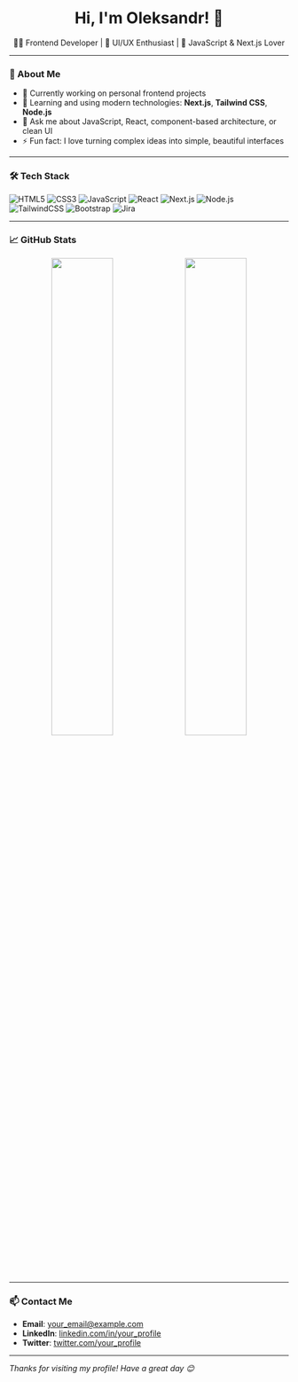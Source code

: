 <h1 align="center">Hi, I'm Oleksandr! 👋</h1>

<p align="center">
  🧑‍💻 Frontend Developer | 🎨 UI/UX Enthusiast | 🚀 JavaScript & Next.js Lover
</p>

---

### 💼 About Me

- 🔭 Currently working on personal frontend projects
- 🌱 Learning and using modern technologies: **Next.js**, **Tailwind CSS**, **Node.js**
- 💬 Ask me about JavaScript, React, component-based architecture, or clean UI
- ⚡ Fun fact: I love turning complex ideas into simple, beautiful interfaces

---

### 🛠️ Tech Stack

![HTML5](https://img.shields.io/badge/-HTML5-E34F26?logo=html5&logoColor=white&style=flat)
![CSS3](https://img.shields.io/badge/-CSS3-1572B6?logo=css3&logoColor=white&style=flat)
![JavaScript](https://img.shields.io/badge/-JavaScript-F7DF1E?logo=javascript&logoColor=black&style=flat)
![React](https://img.shields.io/badge/-React-61DAFB?logo=react&logoColor=black&style=flat)
![Next.js](https://img.shields.io/badge/-Next.js-000000?logo=nextdotjs&logoColor=white&style=flat)
![Node.js](https://img.shields.io/badge/-Node.js-339933?logo=nodedotjs&logoColor=white&style=flat)
![TailwindCSS](https://img.shields.io/badge/-TailwindCSS-38B2AC?logo=tailwindcss&logoColor=white&style=flat)
![Bootstrap](https://img.shields.io/badge/-Bootstrap-7952B3?logo=bootstrap&logoColor=white&style=flat)
![Jira](https://img.shields.io/badge/-Jira-0052CC?logo=jira&logoColor=white&style=flat)

---

### 📈 GitHub Stats

<p align="center">
  <img src="https://github-readme-stats.vercel.app/api?username=OleksandrYaromenko&show_icons=true&theme=radical" width="47%"/>
  <img src="https://github-readme-streak-stats.herokuapp.com/?user=OleksandrYaromenko&theme=radical" width="47%"/>
</p>

---

### 📫 Contact Me

- **Email**: [your_email@example.com](mailto:your_email@example.com)
- **LinkedIn**: [linkedin.com/in/your_profile](https://linkedin.com/in/your_profile)
- **Twitter**: [twitter.com/your_profile](https://twitter.com/your_profile)

---

*Thanks for visiting my profile! Have a great day 😊*
